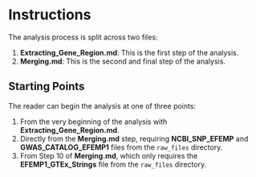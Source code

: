# Instructions

The analysis process is split across two files:

1. **Extracting_Gene_Region.md**: This is the first step of the analysis.
2. **Merging.md**: This is the second and final step of the analysis.

## Starting Points
The reader can begin the analysis at one of three points:

1. From the very beginning of the analysis with **Extracting_Gene_Region.md**.
2. Directly from the **Merging.md** step, requiring **NCBI_SNP_EFEMP** and **GWAS_CATALOG_EFEMP1** files from the `raw_files` directory.
3. From Step 10 of **Merging.md**, which only requires the **EFEMP1_GTEx_Strings** file from the `raw_files` directory.



